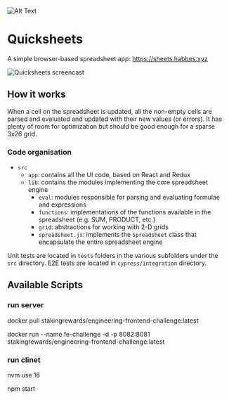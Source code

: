 
![Alt Text](https://github.com/webguru11124/react-spreadsheet/blob/main/Peek%202023-07-07%2006-12.gif)

# Quicksheets

A simple browser-based spreadsheet app: <https://sheets.habbes.xyz>

![Quicksheets screencast](screencast.gif)

## How it works

When a cell on the spreadsheet is updated, all the non-empty cells
are parsed and evaluated and updated with their new values (or errors). It has plenty of room for optimization but should be good enough for a sparse 3x26 grid.

### Code organisation

- `src`
  - `app`: contains all the UI code, based on React and Redux
  - `lib`: contains the modules implementing the core spreadsheet engine
    - `eval`: modules responsible for parsing and evaluating formulae and expressions
    - `functions`: implementations of the functions available in the spreadsheet (e.g. SUM, PRODUCT, etc.)
    - `grid`: abstractions for working with 2-D grids
    - `spreadsheet.js`: implements the `Spreadsheet` class that encapsulate the entire spreadsheet engine

Unit tests are located in `tests` folders in the various subfolders under the `src` directory.
E2E tests are located in `cypress/integration` directory.

## Available Scripts

### run server

docker pull stakingrewards/engineering-frontend-challenge:latest

docker run --name fe-challenge -d -p 8082:8081 stakingrewards/engineering-frontend-challenge:latest

### run clinet

nvm use 16

npm start

